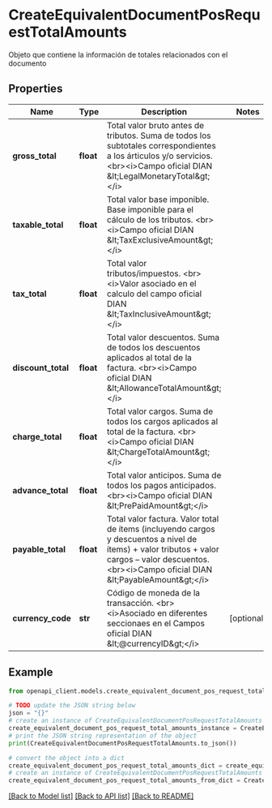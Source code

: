 # CreateEquivalentDocumentPosRequestTotalAmounts

Objeto que contiene la información de totales relacionados con el documento

## Properties

Name | Type | Description | Notes
------------ | ------------- | ------------- | -------------
**gross_total** | **float** | Total valor bruto antes de tributos. Suma de todos los subtotales correspondientes a los árticulos y/o servicios. &lt;br&gt;&lt;i&gt;Campo oficial DIAN &amp;lt;LegalMonetaryTotal&amp;gt;&lt;/i&gt; | 
**taxable_total** | **float** | Total valor base imponible. Base imponible para el cálculo de los tributos. &lt;br&gt;&lt;i&gt;Campo oficial DIAN &amp;lt;TaxExclusiveAmount&amp;gt;&lt;/i&gt; | 
**tax_total** | **float** | Total valor tributos/impuestos. &lt;br&gt;&lt;i&gt;Valor asociado en el calculo del campo oficial DIAN &amp;lt;TaxInclusiveAmount&amp;gt;&lt;/i&gt; | 
**discount_total** | **float** | Total valor descuentos. Suma de todos los descuentos aplicados al total de la factura. &lt;br&gt;&lt;i&gt;Campo oficial DIAN &amp;lt;AllowanceTotalAmount&amp;gt;&lt;/i&gt; | 
**charge_total** | **float** | Total valor cargos. Suma de todos los cargos aplicados al total de la factura. &lt;br&gt;&lt;i&gt;Campo oficial DIAN &amp;lt;ChargeTotalAmount&amp;gt;&lt;/i&gt; | 
**advance_total** | **float** | Total valor anticipos. Suma de todos los pagos anticipados. &lt;br&gt;&lt;i&gt;Campo oficial DIAN &amp;lt;PrePaidAmount&amp;gt;&lt;/i&gt; | 
**payable_total** | **float** | Total valor factura. Valor total de ítems (incluyendo cargos y descuentos a nivel de ítems) + valor tributos + valor cargos – valor descuentos. &lt;br&gt;&lt;i&gt;Campo oficial DIAN &amp;lt;PayableAmount&amp;gt;&lt;/i&gt; | 
**currency_code** | **str** | Código de moneda de la transacción. &lt;br&gt;&lt;i&gt;Asociado en diferentes seccionaes en el Campos oficial DIAN &amp;lt;@currencyID&amp;gt;&lt;/i&gt; | [optional] 

## Example

```python
from openapi_client.models.create_equivalent_document_pos_request_total_amounts import CreateEquivalentDocumentPosRequestTotalAmounts

# TODO update the JSON string below
json = "{}"
# create an instance of CreateEquivalentDocumentPosRequestTotalAmounts from a JSON string
create_equivalent_document_pos_request_total_amounts_instance = CreateEquivalentDocumentPosRequestTotalAmounts.from_json(json)
# print the JSON string representation of the object
print(CreateEquivalentDocumentPosRequestTotalAmounts.to_json())

# convert the object into a dict
create_equivalent_document_pos_request_total_amounts_dict = create_equivalent_document_pos_request_total_amounts_instance.to_dict()
# create an instance of CreateEquivalentDocumentPosRequestTotalAmounts from a dict
create_equivalent_document_pos_request_total_amounts_from_dict = CreateEquivalentDocumentPosRequestTotalAmounts.from_dict(create_equivalent_document_pos_request_total_amounts_dict)
```
[[Back to Model list]](../README.md#documentation-for-models) [[Back to API list]](../README.md#documentation-for-api-endpoints) [[Back to README]](../README.md)


